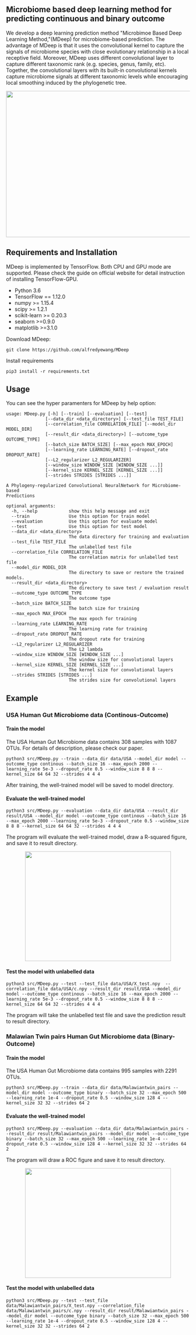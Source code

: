 ## Microbiome based deep learning method for predicting continuous and binary outcome
We develop a deep learning prediction method "Microbimoe Based Deep Learning Method,"(MDeep) for microbiome-based prediction. The advantage of MDeep is that it uses the convolutional kernel to capture the signals of microbiome species with close evolutionary relationship in a local receptive field. Moreover, MDeep uses different convolutional layer to capture different taxonomic rank (e.g. species, genus, family, etc). Together, the convolutional layers with its built-in convolutional kernels capture microbiome signals at different taxonomic levels while encouraging local smoothing induced by the phylogenetic tree.

<center>

<div align=center><img width="600" height="400" src="https://raw.githubusercontent.com/alfredyewang/MDeep/master/docs/Architecture.jpg"/></div>
</center>  



## Requirements and Installation

MDeep is implemented by TensorFlow. Both CPU and GPU mode are supported. Please check the guide on official website for detail instruction of installing TensorFlow-GPU.

- Python 3.6
- TensorFlow == 1.12.0
- numpy >= 1.15.4
- scipy >= 1.2.1
- scikit-learn >= 0.20.3
- seaborn >=0.9.0
- matplotlib >=3.1.0

Download MDeep:
```
git clone https://github.com/alfredyewang/MDeep
```
Install requirements
```
pip3 install -r requirements.txt
```
## Usage
You can see the hyper paramenters for MDeep by help option:

```
usage: MDeep.py [-h] [--train] [--evaluation] [--test]
               [--data_dir <data_directory>] [--test_file TEST_FILE]
               [--correlation_file CORRELATION_FILE] [--model_dir MODEL_DIR]
               [--result_dir <data_directory>] [--outcome_type OUTCOME_TYPE]
               [--batch_size BATCH_SIZE] [--max_epoch MAX_EPOCH]
               [--learning_rate LEARNING_RATE] [--dropout_rate DROPOUT_RATE]
               [--L2_regularizer L2_REGULARIZER]
               [--window_size WINDOW_SIZE [WINDOW_SIZE ...]]
               [--kernel_size KERNEL_SIZE [KERNEL_SIZE ...]]
               [--strides STRIDES [STRIDES ...]]

A Phylogeny-regularized Convolutional NeuralNetwork for Microbiome-based
Predictions

optional arguments:
  -h, --help            show this help message and exit
  --train               Use this option for train model
  --evaluation          Use this option for evaluate model
  --test                Use this option for test model
  --data_dir <data_directory>
                        The data directory for training and evaluation
  --test_file TEST_FILE
                        The unlabelled test file
  --correlation_file CORRELATION_FILE
                        The correlation matrix for unlabelled test file
  --model_dir MODEL_DIR
                        The directory to save or restore the trained models.
  --result_dir <data_directory>
                        The directory to save test / evaluation result
  --outcome_type OUTCOME_TYPE
                        The outcome type
  --batch_size BATCH_SIZE
                        The batch size for training
  --max_epoch MAX_EPOCH
                        The max epoch for training
  --learning_rate LEARNING_RATE
                        The learning rate for training
  --dropout_rate DROPOUT_RATE
                        The dropout rate for training
  --L2_regularizer L2_REGULARIZER
                        The L2 lambda
  --window_size WINDOW_SIZE [WINDOW_SIZE ...]
                        The window size for convolutional layers
  --kernel_size KERNEL_SIZE [KERNEL_SIZE ...]
                        The kernel size for convolutional layers
  --strides STRIDES [STRIDES ...]
                        The strides size for convolutional layers

```

## Example

### USA Human Gut Microbiome data (Continous-Outcome)
#### Train the model

The USA Human Gut Microbiome data contains 308 samples with 1087 OTUs. For details of description, please check our paper.
```
python3 src/MDeep.py --train --data_dir data/USA --model_dir model --outcome_type continous --batch_size 16 --max_epoch 2000 --learning_rate 5e-3 --dropout_rate 0.5 --window_size 8 8 8 --kernel_size 64 64 32 --strides 4 4 4
```
After training, the well-trained model will be saved to model directory.
#### Evaluate the well-trained model

```
python3 src/MDeep.py --evaluation --data_dir data/USA --result_dir result/USA --model_dir model --outcome_type continous --batch_size 16 --max_epoch 2000 --learning_rate 5e-3 --dropout_rate 0.5 --window_size 8 8 8 --kernel_size 64 64 32 --strides 4 4 4
```
The program will evaluate the well-trained model, draw a R-squared figure, and save it to result directory.

<center>
<div align=center><img width="400" height="300" src="https://github.com/alfredyewang/MDeep/blob/master/result/USA/result.jpg"/></div>
</center>  


#### Test the model with unlabelled data

```
python3 src/MDeep.py --test --test_file data/USA/X_test.npy  --correlation_file data/USA/c.npy --result_dir result/USA --model_dir model --outcome_type continous --batch_size 16 --max_epoch 2000 --learning_rate 5e-3 --dropout_rate 0.5 --window_size 8 8 8 --kernel_size 64 64 32 --strides 4 4 4
```
The program will take the unlabelled test file and save the prediction result to result directory.


### Malawian Twin pairs Human Gut Microbiome data (Binary-Outcome)
#### Train the model
The USA Human Gut Microbiome data contains 995 samples with 2291 OTUs.
```
python3 src/MDeep.py --train --data_dir data/Malawiantwin_pairs --model_dir model --outcome_type binary --batch_size 32 --max_epoch 500 --learning_rate 1e-4 --dropout_rate 0.5 --window_size 128 4 --kernel_size 32 32 --strides 64 2
```
#### Evaluate the well-trained model

```
python3 src/MDeep.py --evaluation --data_dir data/Malawiantwin_pairs --result_dir result/Malawiantwin_pairs --model_dir model --outcome_type binary --batch_size 32 --max_epoch 500 --learning_rate 1e-4 --dropout_rate 0.5 --window_size 128 4 --kernel_size 32 32 --strides 64 2
```
The program will draw a ROC figure and save it to result directory.

<center>
<div align=center><img width="400" height="300" src="https://github.com/alfredyewang/MDeep/blob/master/result/Malawiantwin_pairs/result.jpg"/></div>
</center>  

#### Test the model with unlabelled data
```
python3 src/MDeep.py --test --test_file data/Malawiantwin_pairs/X_test.npy --correlation_file data/Malawiantwin_pairs/c.npy --result_dir result/Malawiantwin_pairs --model_dir model --outcome_type binary --batch_size 32 --max_epoch 500 --learning_rate 1e-4 --dropout_rate 0.5 --window_size 128 4 --kernel_size 32 32 --strides 64 2
```
